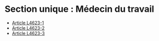 # Section unique : Médecin du travail

* [Article L4623-1](./LEGIARTI000031927805.md)
* [Article L4623-2](./LEGIARTI000006903363.md)
* [Article L4623-3](./LEGIARTI000006903364.md)
